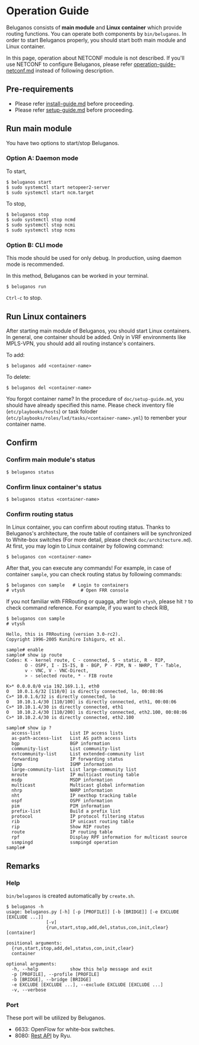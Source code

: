 # Operation Guide

Beluganos consists of **main module** and **Linux container** which provide routing functions. You can operate both components by `bin/beluganos`. In order to start Beluganos properly, you should start both main module and Linux container.

In this page, operation about NETCONF module is not described. If you'll use NETCONF to configure Beluganos, please refer [operation-guide-netconf.md](operation-guide-netconf.md) instead of following description.

## Pre-requirements
- Please refer [install-guide.md](install-guide.md) before proceeding.
- Please refer [setup-guide.md](setup-guide.md) before proceeding.

## Run main module

You have two options to start/stop Beluganos. 

### Option A: Daemon mode

To start,

~~~~
$ beluganos start
$ sudo systemctl start netopeer2-server
$ sudo systemctl start ncm.target
~~~~

To stop,

~~~~
$ beluganos stop
$ sudo systemctl stop ncmd
$ sudo systemctl stop ncmi
$ sudo systemctl stop ncms
~~~~

### Option B: CLI mode

This mode should be used for only debug. In production, using daemon mode is recommended.

In this method, Beluganos can be worked in your terminal. 

~~~~
$ beluganos run
~~~~

`Ctrl-c` to stop. 

## Run Linux containers

After starting main module of Beluganos, you should start Linux containers. In general, one container should be added. Only in VRF environments like MPLS-VPN, you should add all routing instance's containers.


To add:

~~~~
$ beluganos add <container-name>
~~~~

To delete:

~~~~
$ beluganos del <container-name>
~~~~

You forgot container name? In the procedure of `doc/setup-guide.md`, you should have already specified this name. Please check inventory file (`etc/playbooks/hosts`) or task foloder (`etc/playbooks/roles/lxd/tasks/<container-name>.yml`) to remenber your container name.

## Confirm

### Confirm main module's status

~~~~
$ beluganos status
~~~~

### Confirm linux container's status

~~~~
$ beluganos status <container-name>
~~~~

### Confirm routing status

In Linux container, you can confirm about routing status. Thanks to Beluganos's architecture, the route table of containers will be synchronized to White-box switches (For more detail, please check `doc/architecture.md`). At first, you may login to Linux container by following command:

~~~~
$ beluganos con <container-name>
~~~~

After that, you can execute any commands! For example, in case of container `sample`, you can check routing status by following commands:

~~~~
$ beluganos con sample   # Login to containers
# vtysh                     # Open FRR console
~~~~

If you not familiar with FRRouting or quagga, after login `vtysh`, please hit `?` to check command reference. For example, if you want to check RIB,

~~~~
$ beluganos con sample
# vtysh

Hello, this is FRRouting (version 3.0-rc2).
Copyright 1996-2005 Kunihiro Ishiguro, et al.

sample# enable
sample# show ip route
Codes: K - kernel route, C - connected, S - static, R - RIP,
       O - OSPF, I - IS-IS, B - BGP, P - PIM, N - NHRP, T - Table,
       v - VNC, V - VNC-Direct,
       > - selected route, * - FIB route

K>* 0.0.0.0/0 via 192.169.1.1, eth0
O   10.0.1.6/32 [110/0] is directly connected, lo, 00:08:06
C>* 10.0.1.6/32 is directly connected, lo
O   10.10.1.4/30 [110/100] is directly connected, eth1, 00:08:06
C>* 10.10.1.4/30 is directly connected, eth1
O   10.10.2.4/30 [110/200] is directly connected, eth2.100, 00:08:06
C>* 10.10.2.4/30 is directly connected, eth2.100

sample# show ip ?
  access-list           List IP access lists
  as-path-access-list   List AS path access lists
  bgp                   BGP information
  community-list        List community-list
  extcommunity-list     List extended-community list
  forwarding            IP forwarding status
  igmp                  IGMP information
  large-community-list  List large-community list
  mroute                IP multicast routing table
  msdp                  MSDP information
  multicast             Multicast global information
  nhrp                  NHRP information
  nht                   IP nexthop tracking table
  ospf                  OSPF information
  pim                   PIM information
  prefix-list           Build a prefix list
  protocol              IP protocol filtering status
  rib                   IP unicast routing table
  rip                   Show RIP routes
  route                 IP routing table
  rpf                   Display RPF information for multicast source
  ssmpingd              ssmpingd operation
sample#
~~~~

## Remarks

### Help
`bin/beluganos` is created automatically by `create.sh`.

~~~~
$ beluganos -h
usage: beluganos.py [-h] [-p [PROFILE]] [-b [BRIDGE]] [-e EXCLUDE [EXCLUDE ...]]
               [-v]
               {run,start,stop,add,del,status,con,init,clear} [container]

positional arguments:
  {run,start,stop,add,del,status,con,init,clear}
  container

optional arguments:
  -h, --help            show this help message and exit
  -p [PROFILE], --profile [PROFILE]
  -b [BRIDGE], --bridge [BRIDGE]
  -e EXCLUDE [EXCLUDE ...], --exclude EXCLUDE [EXCLUDE ...]
  -v, --verbose
~~~~

### Port
These port will be utilized by Beluganos.

* 6633: OpenFlow for white-box switches.
* 8080: [Rest API](https://github.com/osrg/ryu/blob/master/doc/source/app/ofctl_rest.rst) by Ryu.
